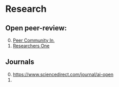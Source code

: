 # Research

## Open peer-review:

0. [Peer Community In](https://ecology.peercommunityin.org/), 
0. [Researchers One](https://www.researchers.one/faqs)

## Journals

0. https://www.sciencedirect.com/journal/ai-open
0.
